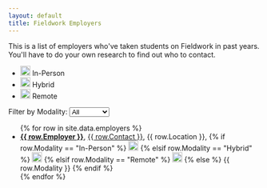 ```yaml
---
layout: default
title: Fieldwork Employers
---
```

This is a list of employers who've taken students on Fieldwork in past years. You'll have to do your own research to find out who to contact.

<ul class="legend">
  <li>
    <img src="{{ '/svg/in-person.svg' | relative_url }}" alt="In-Person" width="20" height="20">
    <span>In-Person</span>
  </li>
  <li>
    <img src="{{ '/svg/hybrid.svg' | relative_url }}" alt="Hybrid" width="20" height="20">
    <span>Hybrid</span>
  </li>
  <li>
    <img src="{{ '/svg/in-person.svg' | relative_url }}" alt="Remote" width="20" height="20">
    <span>Remote</span>
  </li>
</ul>

<div id="employer-filter">
  <label for="modality-select">Filter by Modality:</label>
  <select id="modality-select">
    <option value="all">All</option>
    <option value="In-Person">In-Person</option>
    <option value="Hybrid">Hybrid</option>
    <option value="Remote">Remote</option>
  </select>
</div>


<ul class="employers">
  {% for row in site.data.employers %}
  <li>
    <strong><a href="{{ row.URL }}" target="_blank">{{ row.Employer }}</a></strong>, 
    <span><a href="mailto:{{ row['E-mail'] }}">{{ row.Contact }}</a></span>, 
    <span>{{ row.Location }}</span>, 
    <span>
      {% if row.Modality == "In-Person" %}
      <img src="{{ '/svg/in-person.svg' | relative_url }}" alt="In-Person" width="20" height="20">
      {% elsif row.Modality == "Hybrid" %}
        <img src="{{ '/svg/hybrid.svg' | relative_url }}" alt="Hybrid" width="20" height="20">
      {% elsif row.Modality == "Remote" %}
        <img src="{{ '/svg/remote.svg' | relative_url }}" alt="Remote" width="20" height="20">
      {% else %}
        {{ row.Modality }} <!-- Fallback to text if no match -->
      {% endif %}
    </span>
  </li>
  {% endfor %}
</ul>

